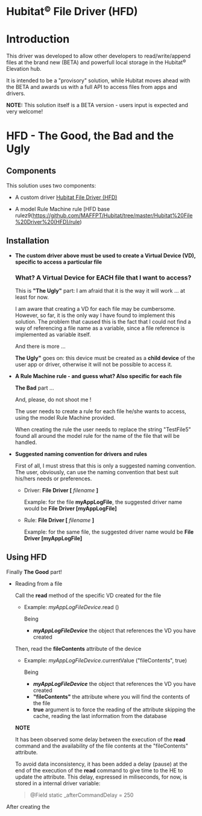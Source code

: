 # Hubitat<small><sup>&copy;</sup></small> File Driver (HFD)

# Introduction

This driver was developed to allow other developers to read/write/append files at the brand new (BETA) and powerfull local storage in the Hubitat<small><sup>&copy;</sup></small> Elevation hub.

It is intended to be a "provisory" solution, while Hubitat moves ahead with the BETA and awards us with a full API to access files from apps and drivers.

**NOTE:** This solution itself is a BETA version - users input is expected and very welcome!


# HFD - The Good, the Bad and the Ugly

## Components

This solution uses two components:

- A custom driver [Hubitat File Driver (HFD)](https://github.com/MAFFPT/Hubitat/blob/master/Hubitat%20File%20Driver%20(HFD)/driver/Hubitat%20File%20Driver%20(HFD).groovy)

- A model Rule Machine rule [HFD base rulez9(https://github.com/MAFFPT/Hubitat/tree/master/Hubitat%20File%20Driver%20(HFD)/rule)

## Installation

- **The custom driver above must be used to create a Virtual Device (VD), specific to access a particular file**

  ### What? A Virtual Device for EACH file that I want to access?

  This is **"The Ugly"** part: I am afraid that it is the way it will work ... at least for now.

  I am aware that creating a VD for each file may be cumbersome. However, so far, it is the only way I have found to implement this solution. The problem that caused this is the fact that I could not find a way of referencing a file name as a variable, since a file reference is implemented as variable itself.
  
  And there is more ...
  
  **The Ugly"** goes on: this device must be created as a **child device** of the user app or driver, otherwise it will not be possible to access it.

- **A Rule Machine rule - and guess what? Also specific for each file**

  **The Bad** part ...
  
  And, please, do not shoot me !
  
  The user needs to create a rule for each file he/she wants to access, using the model Rule Machine provided.
  
  When creating the rule the user needs to replace the string "TestFile5" found all around the model rule for the name of the file that will be handled.
  
- **Suggested naming convention for drivers and rules**

  First of all, I must stress that this is only a suggested naming convention. The user, obviously, can use the naming convention that best suit his/hers needs or preferences.
  
  - Driver: **File Driver [** *filename* **]**
  
    Example: for the file **myAppLogFile**, the suggested driver name would be **File Driver [myAppLogFile]**
    
  - Rule: **File Driver [** *filename* **]**
  
    Example: for the same file, the suggested driver name would be **File Driver [myAppLogFile]**
  
## Using HFD

Finally **The Good** part!

- Reading from a file

  Call the **read** method of the specific VD created for the file
  
  - Example: *myAppLogFileDevice*.read ()
  
    Being 
     
     - ***myAppLogFileDevice*** the object that references the VD you have created 
  
  Then, read the **fileContents** attribute of the device
  
  - Example: *myAppLogFileDevice*.currentValue ("fileContents", true)
  
    Being 
    
     - ***myAppLogFileDevice*** the object that references the VD you have created
     - **"fileContents"** the attribute where you will find the contents of the file
     - **true** argument is to force the reading of the attribute skipping the cache, reading the last information from the database
     
   **NOTE** 
   
   It has been observed some delay between the execution of the **read** command and the availability of the file contents at the "fileContents" attribute.
   
   To avoid data inconsistency, it has been added a delay (pause) at the end of the execution of the **read** command to give time to the HE to update the attribute. This delay, expressed in miliseconds, for now, is stored in a internal driver variable:
   
    >
    > @Field static _afterCommandDelay = 250
    >


After creating the
